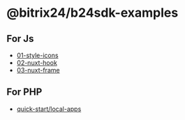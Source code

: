 # @bitrix24/b24sdk-examples

## For Js
- [01-style-icons](/js/01-style-icons)
- [02-nuxt-hook](/js/02-nuxt-hook)
- [03-nuxt-frame](/js/03-nuxt-frame)

## For PHP
- [quick-start/local-apps](/php/quick-start/local-apps/token-storage-in-file)